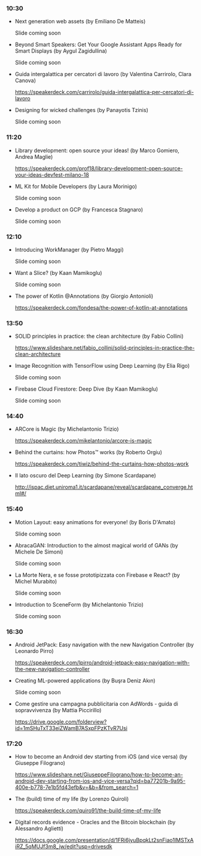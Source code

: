 ### 10:30

- Next generation web assets (by Emiliano De Matteis)

   Slide coming soon

- Beyond Smart Speakers: Get Your Google Assistant Apps Ready for Smart Displays (by Aygul Zagidullina)

   Slide coming soon

- Guida intergalattica per cercatori di lavoro (by Valentina Carrirolo, Clara Canova)

   https://speakerdeck.com/carrirolo/guida-intergalattica-per-cercatori-di-lavoro

- Designing for wicked challenges (by Panayotis Tzinis)

   Slide coming soon

### 11:20

- Library development: open source your ideas! (by Marco Gomiero, Andrea Maglie)

   https://speakerdeck.com/prof18/library-development-open-source-your-ideas-devfest-milano-18

- ML Kit for Mobile Developers (by Laura Morinigo)

   Slide coming soon

- Develop a product on GCP (by Francesca Stagnaro)

   Slide coming soon

### 12:10

- Introducing WorkManager (by Pietro Maggi)

   Slide coming soon

- Want a Slice? (by Kaan Mamikoglu)

   Slide coming soon

- The power of Kotlin @Annotations (by Giorgio Antonioli)

   https://speakerdeck.com/fondesa/the-power-of-kotlin-at-annotations

### 13:50

- SOLID principles in practice: the clean architecture (by Fabio Collini)

   https://www.slideshare.net/fabio_collini/solid-principles-in-practice-the-clean-architecture

- Image Recognition with TensorFlow using Deep Learning (by Elia Rigo)

   Slide coming soon

- Firebase Cloud Firestore: Deep Dive (by Kaan Mamikoglu)

   Slide coming soon

### 14:40

- ARCore is Magic (by Michelantonio Trizio)

   https://speakerdeck.com/mikelantonio/arcore-is-magic

- Behind the curtains: how Photos™ works (by Roberto Orgiu)

   https://speakerdeck.com/tiwiz/behind-the-curtains-how-photos-work

- Il lato oscuro del Deep Learning (by Simone Scardapane)

   http://ispac.diet.uniroma1.it/scardapane/reveal/scardapane_converge.html#/

### 15:40

- Motion Layout: easy animations for everyone! (by Boris D'Amato)

   Slide coming soon

- AbracaGAN: Introduction to the almost magical world of GANs (by Michele De Simoni)

   Slide coming soon

- La Morte Nera, e se fosse prototipizzata con Firebase e React? (by Michel Murabito)

   Slide coming soon

- Introduction to SceneForm (by Michelantonio Trizio)

   Slide coming soon

### 16:30

- Android JetPack: Easy navigation with the new Navigation Controller (by Leonardo Pirro)

   https://speakerdeck.com/lpirro/android-jetpack-easy-navigation-with-the-new-navigation-controller

- Creating ML-powered applications (by Buşra Deniz Akın)

   Slide coming soon

- Come gestire una campagna pubblicitaria con AdWords - guida di sopravvivenza (by Mattia Piccirillo)

   https://drive.google.com/folderview?id=1mSHuTxT33eiZWamB7ASxpFPzKTvR7Usi

### 17:20

- How to become an Android dev starting from iOS (and vice versa) (by Giuseppe Filograno)

   https://www.slideshare.net/GiuseppeFilograno/how-to-become-an-android-dev-starting-from-ios-and-vice-versa?qid=ba77201b-9a95-400e-b778-7e1b5fd43efb&v=&b=&from_search=1

- The (build) time of my life (by Lorenzo Quiroli)

   https://speakerdeck.com/quiro91/the-build-time-of-my-life

- Digital records evidence - Oracles and the Bitcoin blockchain (by Alessandro Aglietti)

   https://docs.google.com/presentation/d/1FRi6jyuBpqkLt2snFiao1lMSTxAiRZ_5qMUJf3m8_jw/edit?usp=drivesdk
